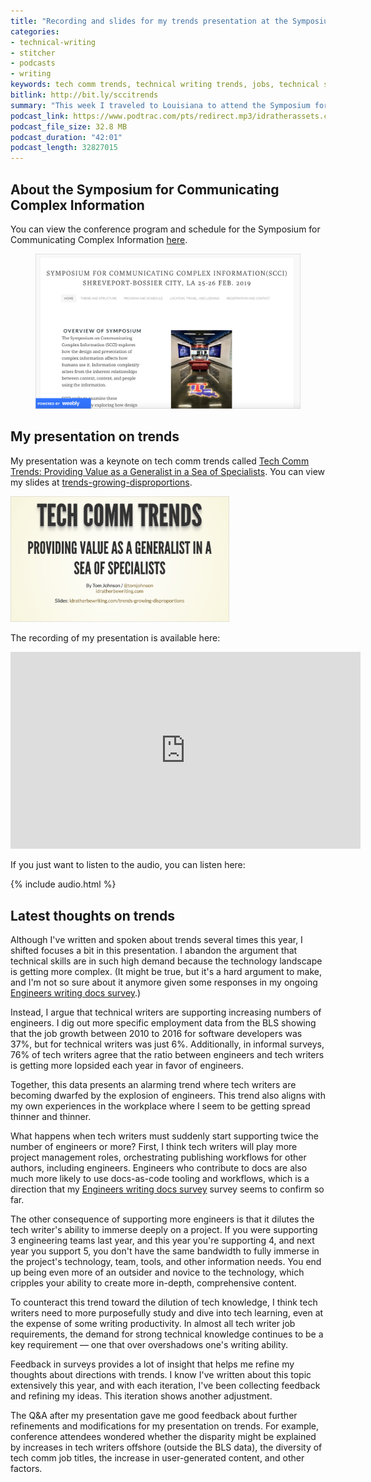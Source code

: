 ```yaml
---
title: "Recording and slides for my trends presentation at the Symposium for Communicating Complex Information (SCCI)"
categories:
- technical-writing
- stitcher
- podcasts
- writing
keywords: tech comm trends, technical writing trends, jobs, technical skills, writing skills
bitlink: http://bit.ly/sccitrends
summary: "This week I traveled to Louisiana to attend the Symposium for Communicating Complex Information and presented on tech comm trends. You can listen to the recording, view my slides, and read my latest thoughts on trends here."
podcast_link: https://www.podtrac.com/pts/redirect.mp3/idratherassets.com/podcasts/trends-scci-keynote.mp3
podcast_file_size: 32.8 MB
podcast_duration: "42:01"
podcast_length: 32827015
---
```


## About the Symposium for Communicating Complex Information

You can view the conference program and schedule for the Symposium for Communicating Complex Information <a href="https://scci2019.weebly.com/program-and-schedule.html">here</a>.

<figure><a href="https://scci2019.weebly.com/"><img src="/images/sccihomepage.png" alt="Symposium for Communicating Complex Information (SCCI)" /></a><figcaption></figcaption></figure>

## My presentation on trends

My presentation was a keynote on tech comm trends called <a href="https://scci2019.weebly.com/keynote.html">Tech Comm Trends: Providing Value as a Generalist in a Sea of Specialists</a>. You can view my slides at [trends-growing-disproportions](https://idratherbewriting.com/trends-growing-disproportions/#/).

<a href="https://idratherbewriting.com/trends-growing-disproportions/#/"><img src="/images/sccitrendspresothumb.png" style="max-width: 350px;" /></a>

The recording of my presentation is available here:

<iframe width="560" height="315" src="https://www.youtube.com/embed/TSjz0QbYiNs" frameborder="0" allow="accelerometer; autoplay; encrypted-media; gyroscope; picture-in-picture" allowfullscreen></iframe>

If you just want to listen to the audio, you can listen here:

{% include audio.html %}

## Latest thoughts on trends

Although I've written and spoken about trends several times this year, I shifted focuses a bit in this presentation. I abandon the argument that technical skills are in such high demand because the technology landscape is getting more complex. (It might be true, but it's a hard argument to make, and I'm not so sure about it anymore given some responses in my ongoing [Engineers writing docs survey](https://www.questionpro.com/t/PE5tIZduq7).)

Instead, I argue that technical writers are supporting increasing numbers of engineers. I dig out more specific employment data from the BLS showing that the job growth between 2010 to 2016 for software developers was 37%, but for technical writers was just 6%. Additionally, in informal surveys, 76% of tech writers agree that the ratio between engineers and tech writers is getting more lopsided each year in favor of engineers.

Together, this data presents an alarming trend where tech writers are becoming dwarfed by the explosion of engineers. This trend also aligns with my own experiences in the workplace where I seem to be getting spread thinner and thinner.

What happens when tech writers must suddenly start supporting twice the number of engineers or more? First, I think tech writers will play more project management roles, orchestrating publishing workflows for other authors, including engineers. Engineers who contribute to docs are also much more likely to use docs-as-code tooling and workflows, which is a direction that my [Engineers writing docs survey](https://www.questionpro.com/t/PE5tIZduq7) survey seems to confirm so far.

The other consequence of supporting more engineers is that it dilutes the tech writer's ability to immerse deeply on a project. If you were supporting 3 engineering teams last year, and this year you're supporting 4, and next year you support 5, you don't have the same bandwidth to fully immerse in the project's technology, team, tools, and other information needs. You end up being even more of an outsider and novice to the technology, which cripples your ability to create more in-depth, comprehensive content.

To counteract this trend toward the dilution of tech knowledge, I think tech writers need to more purposefully study and dive into tech learning, even at the expense of some writing productivity. In almost all tech writer job requirements, the demand for strong technical knowledge continues to be a key requirement &mdash; one that over overshadows one's writing ability.

Feedback in surveys provides a lot of insight that helps me refine my thoughts about directions with trends. I know I've written about this topic extensively this year, and with each iteration, I've been collecting feedback and refining my ideas. This iteration shows another adjustment.

The Q&A after my presentation gave me good feedback about further refinements and modifications for my presentation on trends. For example, conference attendees wondered whether the disparity might be explained by increases in tech writers offshore (outside the BLS data), the diversity of tech comm job titles, the increase in user-generated content, and other factors.
